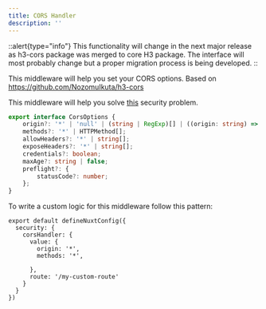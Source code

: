 ```yaml
---
title: CORS Handler
description: ''
---
```


::alert{type="info"}
This functionality will change in the next major release as h3-cors package was merged to core H3 package. The interface will most probably change but a proper migration process is being developed.
::

This middleware will help you set your CORS options. Based on <https://github.com/NozomuIkuta/h3-cors>

This middleware will help you solve [this](https://developer.mozilla.org/en-US/docs/Web/HTTP/CORS) security problem.

```ts
export interface CorsOptions {
    origin?: '*' | 'null' | (string | RegExp)[] | ((origin: string) => boolean);
    methods?: '*' | HTTPMethod[];
    allowHeaders?: '*' | string[];
    exposeHeaders?: '*' | string[];
    credentials?: boolean;
    maxAge?: string | false;
    preflight?: {
        statusCode?: number;
    };
}
```

To write a custom logic for this middleware follow this pattern:

```js{}[nuxt.config.ts]
export default defineNuxtConfig({
  security: {
    corsHandler: {
      value: {
        origin: '*',
        methods: '*',

      },
      route: '/my-custom-route'
    }
  }
})
```

